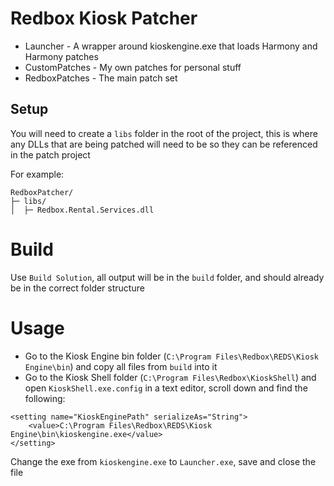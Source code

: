 # Redbox Kiosk Patcher

- Launcher - A wrapper around kioskengine.exe that loads Harmony and Harmony patches
- CustomPatches - My own patches for personal stuff
- RedboxPatches - The main patch set


## Setup
You will need to create a `libs` folder in the root of the project, this is where any DLLs that are being patched will need to be so they can be referenced in the patch project

For example:
```
RedboxPatcher/
├─ libs/
│  ├─ Redbox.Rental.Services.dll
```


# Build
Use `Build Solution`, all output will be in the `build` folder, and should already be in the correct folder structure

# Usage
- Go to the Kiosk Engine bin folder (`C:\Program Files\Redbox\REDS\Kiosk Engine\bin`) and copy all files from `build` into it
- Go to the Kiosk Shell folder (`C:\Program Files\Redbox\KioskShell`) and open `KioskShell.exe.config` in a text editor, scroll down and find the following:
```
<setting name="KioskEnginePath" serializeAs="String">
	<value>C:\Program Files\Redbox\REDS\Kiosk Engine\bin\kioskengine.exe</value>
</setting>
```
Change the exe from `kioskengine.exe` to `Launcher.exe`, save and close the file